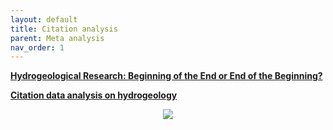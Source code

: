 ```yaml
---
layout: default
title: Citation analysis
parent: Meta analysis
nav_order: 1
---
```


__[Hydrogeological Research: Beginning of the End or End of the Beginning?](https://ngwa.onlinelibrary.wiley.com/doi/abs/10.1111/j.1745-6584.2001.tb02337.x?casa_token=ipKbwMXYWvUAAAAA:RzKVi0YOY46FxmH9Q6a8sZ5-zFz7NxU9wRb5mGq4Jyy-plTghPUR6xtOWsaBwPRsf5j-DWcQ0hgYfE4)__

__[Citation data analysis on hydrogeology](https://onlinelibrary.wiley.com/doi/full/10.1002/asi.20526?casa_token=CxtxtsGvKxgAAAAA%3A6-7GZMJZEn7vuJoTzfKOpGekjkwy-v6_YYIAyGtZLR-SKMKM--p9lO6BBwIP3HuoY_UJn3I_ejBffFI)__

<p align="center">
<img src="https://onlinelibrary.wiley.com/cms/asset/2bca519d-9743-409a-981d-69ae5f8d3e8e/mfig001.jpg">
</p>
